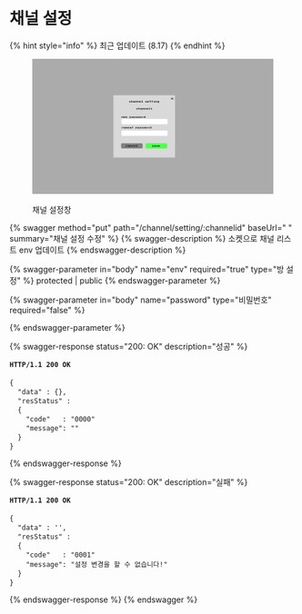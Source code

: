 # 채널 설정

{% hint style="info" %}
최근 업데이트 (8.17)
{% endhint %}

<figure><img src="../../.gitbook/assets/image (9).png" alt=""><figcaption><p>채널 설정창</p></figcaption></figure>

{% swagger method="put" path="/channel/setting/:channelid" baseUrl=" " summary="채널 설정 수정" %}
{% swagger-description %}
소켓으로 채널 리스트 env 업데이트
{% endswagger-description %}

{% swagger-parameter in="body" name="env" required="true" type="방 설정" %}
protected | public
{% endswagger-parameter %}

{% swagger-parameter in="body" name="password" type="비밀번호" required="false" %}

{% endswagger-parameter %}

{% swagger-response status="200: OK" description="성공" %}
<pre class="language-javascript"><code class="lang-javascript"><strong>HTTP/1.1 200 OK
</strong>
{ 
  "data" : {},
  "resStatus" :
  {
    "code"   : "0000"
    "message": ""
  }
}
</code></pre>
{% endswagger-response %}

{% swagger-response status="200: OK" description="실패" %}
<pre class="language-json"><code class="lang-json"><strong>HTTP/1.1 200 OK
</strong>
{ 
  "data" : '',
  "resStatus" :
  {
    "code"   : "0001"
    "message": "설정 변경을 할 수 없습니다!"
  }
}
</code></pre>
{% endswagger-response %}
{% endswagger %}

